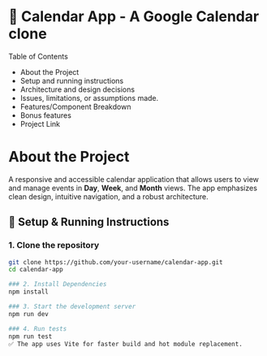 # 📅 Calendar App - A Google Calendar clone
Table of Contents
- About the Project
- Setup and running instructions
- Architecture and design decisions
- Issues, limitations, or assumptions made.
- Features/Component Breakdown
- Bonus features
- Project Link


# About the Project
A responsive and accessible calendar application that allows users to view and manage events in **Day**, **Week**, and **Month** views. The app emphasizes clean design, intuitive navigation, and a robust architecture.

## 🚀 Setup & Running Instructions
### 1. Clone the repository
```bash
git clone https://github.com/your-username/calendar-app.git
cd calendar-app

### 2. Install Dependencies
npm install

### 3. Start the development server
npm run dev

### 4. Run tests
npm run test
✅ The app uses Vite for faster build and hot module replacement.






